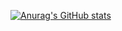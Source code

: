 <!-- ## Hi there 👋 -->

[![Anurag's GitHub stats](https://github-readme-stats.vercel.app/api?username=qiujie8092916&count_private=true&show_icons=true&theme=one_dark_pro&hide_title=true&hide_rank=true&show_owner=true)](https://github.com/anuraghazra/github-readme-stats)

<!--
**qiujie8092916/qiujie8092916** is a ✨ _special_ ✨ repository because its `README.md` (this file) appears on your GitHub profile.

Here are some ideas to get you started:

- 🔭 I’m currently working on ...
- 🌱 I’m currently learning ...
- 👯 I’m looking to collaborate on ...
- 🤔 I’m looking for help with ...
- 💬 Ask me about ...
- 📫 How to reach me: ...
- 😄 Pronouns: ...
- ⚡ Fun fact: ...
-->
